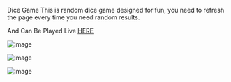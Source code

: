  Dice Game
This is random dice game designed for fun, you need to refresh the page every time you need random results.

And Can Be Played Live <a href="https://cybernobie.github.io/Dice_Game/" title="Random Dice Game">HERE</a>

![image](https://user-images.githubusercontent.com/59702741/151490801-7df9ae38-1644-48d8-b9c7-662c68b05655.png)

![image](https://user-images.githubusercontent.com/59702741/151490831-aab0475c-c91e-4c25-8ef6-4ed9e3e9e7b3.png)

![image](https://user-images.githubusercontent.com/59702741/151490844-9cd53995-8efe-44b0-9efa-456e35dda233.png)

